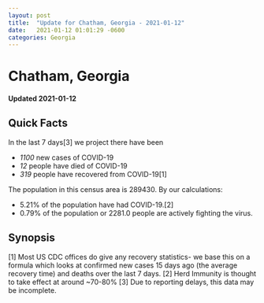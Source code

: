 ```yaml
---
layout: post
title:  "Update for Chatham, Georgia - 2021-01-12"
date:   2021-01-12 01:01:29 -0600
categories: Georgia
---
```


# Chatham, Georgia
#### Updated 2021-01-12

## Quick Facts

In the last 7 days[3] we project there have been
- *1100* new cases of COVID-19
- *12* people have died of COVID-19
- *319* people have recovered from COVID-19[1]

The population in this census area is 289430. By our calculations:
- 5.21% of the population have had COVID-19.[2]
- 0.79% of the population or 2281.0 people are actively fighting the virus.

## Synopsis




[1] Most US CDC offices do give any recovery statistics- we base this on a formula which looks at confirmed new cases
15 days ago (the average recovery time) and deaths over the last 7 days.
[2] Herd Immunity is thought to take effect at around ~70-80%
[3] Due to reporting delays, this data may be incomplete. 
    